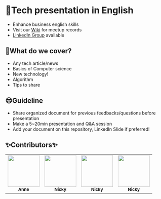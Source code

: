 # 🎉Tech presentation in English
- Enhance business english skills
- Visit our [Wiki](https://github.com/ready-techie/presentation-en/wiki) for meetup records
- [LinkedIn Group](https://www.linkedin.com/groups/13966089/) available

## 🤔What do we cover?
- Any tech article/news
- Basics of Computer science
- New technology!
- Algorithm
- Tips to share

## 😎Guideline
- Share organized document for previous feedbacks/questions before presentation
- Make a 5~20min presentation and Q&A session
- Add your document on this repository, LinkedIn Slide if preferred!

## &#10024;Contributors&#10024;
<table>
  <tr>
    <td align="center"><a href="https://velog.io/@pranne1224"><img src="https://avatars.githubusercontent.com/u/15176192?v=4?" width="100px" alt=""/><br /><sub><b>Anne</b></sub></a><br /></a></td>
    <td align="center"><a href="https://github.com/wooooooood"><img src="https://avatars.githubusercontent.com/u/40855076?v=4" width="100px" alt=""/><br /><sub><b>Nicky</b></sub></a><br /></a></td>
    <td align="center"><a href="https://github.com/wooooooood"><img src="https://avatars.githubusercontent.com/u/40855076?v=4" width="100px" alt=""/><br /><sub><b>Nicky</b></sub></a><br /></a></td>
    <td align="center"><a href="https://github.com/wooooooood"><img src="https://avatars.githubusercontent.com/u/40855076?v=4" width="100px" alt=""/><br /><sub><b>Nicky</b></sub></a><br /></a></td>
  </tr>
 </table>
